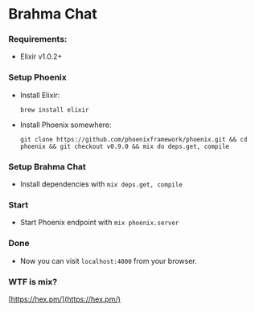# Brahma Chat

### Requirements:
 * Elixir v1.0.2+

### Setup Phoenix
 * Install Elixir:

	`brew install elixir`

 * Install Phoenix somewhere:
	```
 	git clone https://github.com/phoenixframework/phoenix.git && cd phoenix && git checkout v0.9.0 && mix do deps.get, compile
 	```

### Setup Brahma Chat
* Install dependencies with `mix deps.get, compile`

### Start
* Start Phoenix endpoint with `mix phoenix.server`

### Done
* Now you can visit `localhost:4000` from your browser.

### WTF is mix?
[https://hex.pm/](https://hex.pm/)